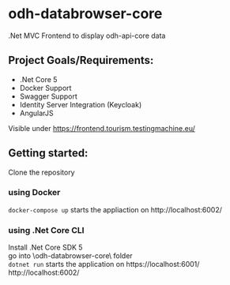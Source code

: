 # odh-databrowser-core

.Net MVC Frontend to display odh-api-core data

## Project Goals/Requirements:

* .Net Core 5
* Docker Support
* Swagger Support
* Identity Server Integration (Keycloak)
* AngularJS

Visible under
https://frontend.tourism.testingmachine.eu/

## Getting started:

Clone the repository

### using Docker

`docker-compose up` starts the appliaction on http://localhost:6002/

### using .Net Core CLI

Install .Net Core SDK 5\
go into \odh-databrowser-core\ folder \
`dotnet run`
starts the application on 
https://localhost:6001/
http://localhost:6002/
